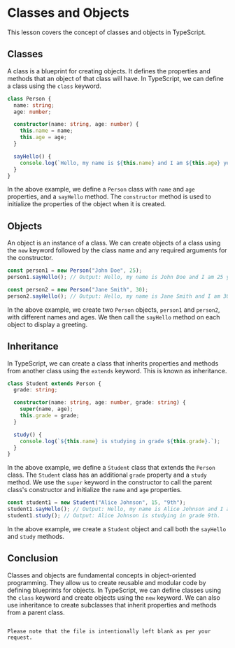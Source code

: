 # Classes and Objects

This lesson covers the concept of classes and objects in TypeScript.

## Classes

A class is a blueprint for creating objects. It defines the properties and methods that an object of that class will have. In TypeScript, we can define a class using the `class` keyword.

```typescript
class Person {
  name: string;
  age: number;

  constructor(name: string, age: number) {
    this.name = name;
    this.age = age;
  }

  sayHello() {
    console.log(`Hello, my name is ${this.name} and I am ${this.age} years old.`);
  }
}
```

In the above example, we define a `Person` class with `name` and `age` properties, and a `sayHello` method. The `constructor` method is used to initialize the properties of the object when it is created.

## Objects

An object is an instance of a class. We can create objects of a class using the `new` keyword followed by the class name and any required arguments for the constructor.

```typescript
const person1 = new Person("John Doe", 25);
person1.sayHello(); // Output: Hello, my name is John Doe and I am 25 years old.

const person2 = new Person("Jane Smith", 30);
person2.sayHello(); // Output: Hello, my name is Jane Smith and I am 30 years old.
```

In the above example, we create two `Person` objects, `person1` and `person2`, with different names and ages. We then call the `sayHello` method on each object to display a greeting.

## Inheritance

In TypeScript, we can create a class that inherits properties and methods from another class using the `extends` keyword. This is known as inheritance.

```typescript
class Student extends Person {
  grade: string;

  constructor(name: string, age: number, grade: string) {
    super(name, age);
    this.grade = grade;
  }

  study() {
    console.log(`${this.name} is studying in grade ${this.grade}.`);
  }
}
```

In the above example, we define a `Student` class that extends the `Person` class. The `Student` class has an additional `grade` property and a `study` method. We use the `super` keyword in the constructor to call the parent class's constructor and initialize the `name` and `age` properties.

```typescript
const student1 = new Student("Alice Johnson", 15, "9th");
student1.sayHello(); // Output: Hello, my name is Alice Johnson and I am 15 years old.
student1.study(); // Output: Alice Johnson is studying in grade 9th.
```

In the above example, we create a `Student` object and call both the `sayHello` and `study` methods.

## Conclusion

Classes and objects are fundamental concepts in object-oriented programming. They allow us to create reusable and modular code by defining blueprints for objects. In TypeScript, we can define classes using the `class` keyword and create objects using the `new` keyword. We can also use inheritance to create subclasses that inherit properties and methods from a parent class.

```

Please note that the file is intentionally left blank as per your request.